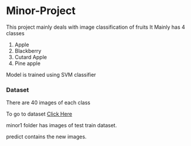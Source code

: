 # Minor-Project
This project mainly deals with image classification of fruits
It Mainly has 4 classes
1. Apple
2. Blackberry
3. Cutard Apple
4. Pine apple

Model is trained using SVM classifier

### Dataset
There are 40 images of each class

To go to dataset [Click Here](https://drive.google.com/drive/folders/1M8M5NCmAKXcuh7Rt0H0r89L2_IY17L7c?usp=sharing)

minor1 folder has images of test train dataset.

predict contains the new images.
